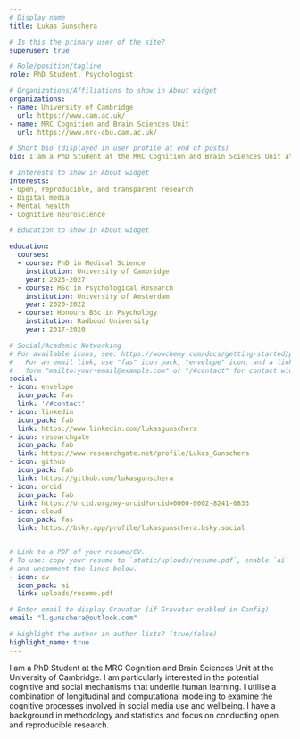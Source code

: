 ```yaml
---
# Display name
title: Lukas Gunschera

# Is this the primary user of the site?
superuser: true

# Role/position/tagline
role: PhD Student, Psychologist

# Organizations/Affiliations to show in About widget
organizations:
- name: University of Cambridge
  url: https://www.cam.ac.uk/
- name: MRC Cognition and Brain Sciences Unit
  url: https://www.mrc-cbu.cam.ac.uk/

# Short bio (displayed in user profile at end of posts)
bio: I am a PhD Student at the MRC Cognition and Brain Sciences Unit at the University of Cambridge. I am particularly interested in the potential cognitive and social mechanisms that underlie human learning. I utilise a combination of longitudinal and computational modeling to examine the cognitive processes involved in social media use and wellbeing. I have a background in methodology and statistics and focus on conducting open and reproducible research. 

# Interests to show in About widget
interests:
- Open, reproducible, and transparent research
- Digital media 
- Mental health
- Cognitive neuroscience

# Education to show in About widget

education:
  courses:
  - course: PhD in Medical Science
    institution: University of Cambridge
    year: 2023-2027
  - course: MSc in Psychological Research
    institution: University of Amsterdam
    year: 2020-2022
  - course: Honours BSc in Psychology
    institution: Radboud University
    year: 2017-2020

# Social/Academic Networking
# For available icons, see: https://wowchemy.com/docs/getting-started/page-builder/#icons
#   For an email link, use "fas" icon pack, "envelope" icon, and a link in the
#   form "mailto:your-email@example.com" or "/#contact" for contact widget.
social:
- icon: envelope
  icon_pack: fas
  link: '/#contact'
- icon: linkedin
  icon_pack: fab
  link: https://www.linkedin.com/lukasgunschera
- icon: researchgate
  icon_pack: fab
  link: https://www.researchgate.net/profile/Lukas_Gunschera
- icon: github
  icon_pack: fab
  link: https://github.com/lukasgunschera
- icon: orcid
  icon_pack: fab
  link: https://orcid.org/my-orcid?orcid=0000-0002-8241-0833
- icon: cloud
  icon_pack: fas
  link: https://bsky.app/profile/lukasgunschera.bsky.social


# Link to a PDF of your resume/CV.
# To use: copy your resume to `static/uploads/resume.pdf`, enable `ai` icons in `params.toml`, 
# and uncomment the lines below.
- icon: cv
  icon_pack: ai
  link: uploads/resume.pdf

# Enter email to display Gravatar (if Gravatar enabled in Config)
email: "l.gunschera@outlook.com"

# Highlight the author in author lists? (true/false)
highlight_name: true
---
```


I am a PhD Student at the MRC Cognition and Brain Sciences Unit at the University of Cambridge. I am particularly interested in the potential cognitive and social mechanisms that underlie human learning. I utilise a combination of longitudinal and computational modeling to examine the cognitive processes involved in social media use and wellbeing. I have a background in methodology and statistics and focus on conducting open and reproducible research. 
